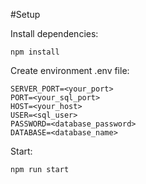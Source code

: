 
#Setup

Install dependencies:

    npm install

Create environment .env file:

    SERVER_PORT=<your_port>
    PORT=<your_sql_port>
    HOST=<your_host>
    USER=<sql_user>
    PASSWORD=<database_password>
    DATABASE=<database_name>

Start:

    npm run start
